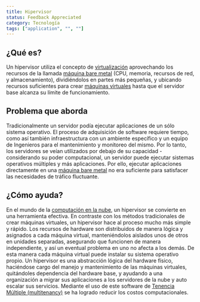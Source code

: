 ```yaml
---
title: Hipervisor
status: Feedback Appreciated
category: Tecnología
tags: ["application", "", ""]
---
```


## ¿Qué es?

Un hipervisor utiliza el concepto de [virtualización](/es/virtualization/)
aprovechando los recursos de la llamada [máquina bare metal](/es/bare-metal-machine/)
(CPU, memoria, recursos de red, y almacenamiento), dividiéndolos en partes más pequeñas,
y ubicando recursos suficientes para crear [máquinas virtuales](/es/virtual-machine/)
hasta que el servidor base alcanza su límite de funcionamiento.

## Problema que aborda

Tradicionalmente un servidor podía ejecutar aplicaciones de un sólo sistema operativo.
El proceso de adquisición de software requiere tiempo, como así también infraestructura con un ambiente específico
y un equipo de Ingenieros para el mantenimiento y monitoreo del mismo.
Por lo tanto, los servidores se veían utilizados por debajo de su capacidad - considerando su poder computacional, un servidor puede ejecutar sistemas operativos múltiples y más aplicaciones.
Por ello, ejecutar aplicaciones directamente en una [máquina bare metal](/es/bare-metal-machine/) no era suficiente para satisfacer las necesidades de tráfico fluctuante.

## ¿Cómo ayuda?

En el mundo de la [computación en la nube](/es/cloud-computing/), un hipervisor se convierte en una herramienta efectiva.
En contraste con los métodos tradicionales de crear máquinas virtuales, un hipervisor hace al proceso mucho más simple y rápido.
Los recursos de hardware son distribuidos de manera lógica y asignados a cada máquina virtual, manteniéndolos aislados unos de otros en unidades separadas,
asegurando que funcionen de manera independiente, y así un eventual problema en uno no afecta a los demás.
De esta manera cada máquina virtual puede instalar su sistema operativo propio.
Un hipervisor es una abstracción lógica del hardware físico, haciéndose cargo del manejo y mantenimiento de las máquinas virtuales,
quitándoles dependencia del hardware base, y ayudando a una organización a migrar sus aplicaciones a los servidores de la nube
y auto escalar sus servicios.
Mediante el uso de este software de [Tenencia Múltiple (multitenancy)](/es/multitenancy/) se ha logrado reducir los costos computacionales.